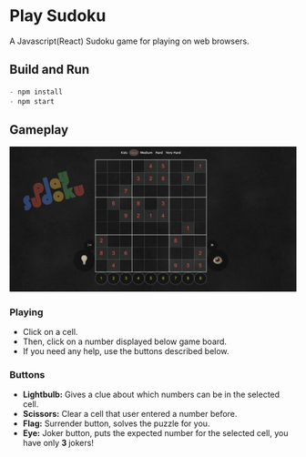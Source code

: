 # Play Sudoku

A Javascript(React) Sudoku game for playing on web browsers.

## Build and Run

```javascript
- npm install
- npm start
```

## Gameplay

![game](gamescreen.png)

<h3> Playing </h3>

* Click on a cell.
* Then, click on a number displayed below game board.
* If you need any help, use the buttons described below.

<h3> Buttons </h3>

* <b>Lightbulb:</b> Gives a clue about which numbers can be in the selected cell.
* <b>Scissors:</b> Clear a cell that user entered a number before.
* <b>Flag:</b> Surrender button, solves the puzzle for you.
* <b>Eye:</b> Joker button, puts the expected number for the selected cell, you have only <b> 3 </b> jokers!
